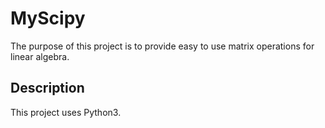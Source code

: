 # MyScipy

The purpose of this project is to provide easy to use matrix operations for linear algebra.

## Description

This project uses Python3.
